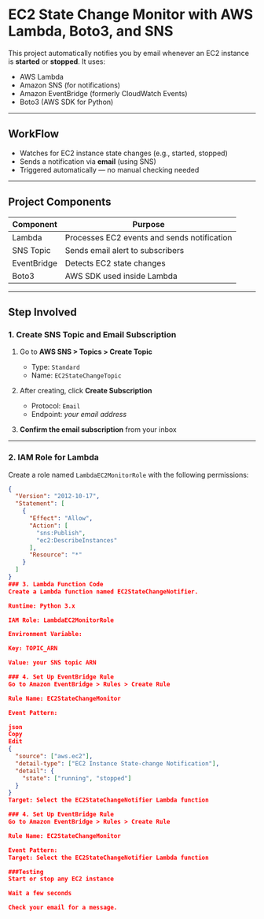 #  EC2 State Change Monitor with AWS Lambda, Boto3, and SNS

This project automatically notifies you by email whenever an EC2 instance is **started** or **stopped**. It uses:

- AWS Lambda
- Amazon SNS (for notifications)
- Amazon EventBridge (formerly CloudWatch Events)
- Boto3 (AWS SDK for Python)

---

## WorkFlow

- Watches for EC2 instance state changes (e.g., started, stopped)
- Sends a notification via **email** (using SNS)
- Triggered automatically — no manual checking needed

---

## Project Components

| Component     | Purpose                                      |
|---------------|----------------------------------------------|
| Lambda        | Processes EC2 events and sends notification  |
| SNS Topic     | Sends email alert to subscribers             |
| EventBridge   | Detects EC2 state changes                    |
| Boto3         | AWS SDK used inside Lambda                   |

---

## Step Involved

### 1. Create SNS Topic and Email Subscription

1. Go to **AWS SNS > Topics > Create Topic**
   - Type: `Standard`
   - Name: `EC2StateChangeTopic`

2. After creating, click **Create Subscription**
   - Protocol: `Email`
   - Endpoint: _your email address_

3. **Confirm the email subscription** from your inbox

---

### 2. IAM Role for Lambda

Create a role named `LambdaEC2MonitorRole` with the following permissions:

```json
{
  "Version": "2012-10-17",
  "Statement": [
    {
      "Effect": "Allow",
      "Action": [
        "sns:Publish",
        "ec2:DescribeInstances"
      ],
      "Resource": "*"
    }
  ]
}
### 3. Lambda Function Code
Create a Lambda function named EC2StateChangeNotifier.

Runtime: Python 3.x

IAM Role: LambdaEC2MonitorRole

Environment Variable:

Key: TOPIC_ARN

Value: your SNS topic ARN

### 4. Set Up EventBridge Rule
Go to Amazon EventBridge > Rules > Create Rule

Rule Name: EC2StateChangeMonitor

Event Pattern:

json
Copy
Edit
{
  "source": ["aws.ec2"],
  "detail-type": ["EC2 Instance State-change Notification"],
  "detail": {
    "state": ["running", "stopped"]
  }
}
Target: Select the EC2StateChangeNotifier Lambda function

### 4. Set Up EventBridge Rule
Go to Amazon EventBridge > Rules > Create Rule

Rule Name: EC2StateChangeMonitor

Event Pattern:
Target: Select the EC2StateChangeNotifier Lambda function

###Testing
Start or stop any EC2 instance

Wait a few seconds

Check your email for a message.